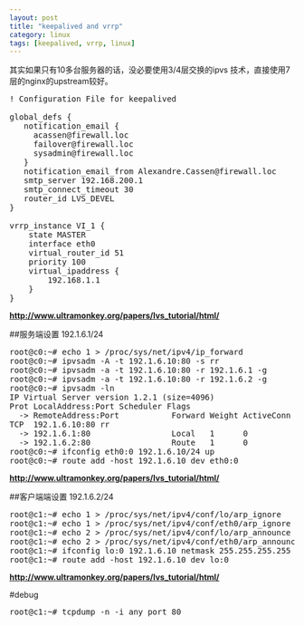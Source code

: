 ```yaml
---
layout: post
title: "keepalived and vrrp"
category: linux
tags: [keepalived, vrrp, linux]
---
```


其实如果只有10多台服务器的话，没必要使用3/4层交换的ipvs
技术，直接使用7层的nginx的upstream较好。

<pre lang="bash" line="1">
! Configuration File for keepalived

global_defs {
   notification_email {
     acassen@firewall.loc
     failover@firewall.loc
     sysadmin@firewall.loc
   }
   notification_email_from Alexandre.Cassen@firewall.loc
   smtp_server 192.168.200.1
   smtp_connect_timeout 30
   router_id LVS_DEVEL
}

vrrp_instance VI_1 {
    state MASTER
    interface eth0
    virtual_router_id 51
    priority 100
    virtual_ipaddress {
        192.168.1.1
    }
}
</pre>

**http://www.ultramonkey.org/papers/lvs_tutorial/html/**

##服务端设置 192.1.6.1/24

<pre lang="bash" >
root@c0:~# echo 1 > /proc/sys/net/ipv4/ip_forward
root@c0:~# ipvsadm -A -t 192.1.6.10:80 -s rr
root@c0:~# ipvsadm -a -t 192.1.6.10:80 -r 192.1.6.1 -g
root@c0:~# ipvsadm -a -t 192.1.6.10:80 -r 192.1.6.2 -g
root@c0:~# ipvsadm -ln
IP Virtual Server version 1.2.1 (size=4096)
Prot LocalAddress:Port Scheduler Flags
  -> RemoteAddress:Port           Forward Weight ActiveConn InActConn
TCP  192.1.6.10:80 rr
  -> 192.1.6.1:80                 Local   1      0          0         
  -> 192.1.6.2:80                 Route   1      0          0     
root@c0:~# ifconfig eth0:0 192.1.6.10/24 up
root@c0:~# route add -host 192.1.6.10 dev eth0:0
</pre>

**http://www.ultramonkey.org/papers/lvs_tutorial/html/**

##客户端端设置 192.1.6.2/24

<pre lang="bash" >
root@c1:~# echo 1 > /proc/sys/net/ipv4/conf/lo/arp_ignore
root@c1:~# echo 1 > /proc/sys/net/ipv4/conf/eth0/arp_ignore
root@c1:~# echo 2 > /proc/sys/net/ipv4/conf/lo/arp_announce
root@c1:~# echo 2 > /proc/sys/net/ipv4/conf/eth0/arp_announce
root@c1:~# ifconfig lo:0 192.1.6.10 netmask 255.255.255.255 up
root@c1:~# route add -host 192.1.6.10 dev lo:0
</pre>

**http://www.ultramonkey.org/papers/lvs_tutorial/html/**

#debug

<pre lang="bash" >
root@c1:~# tcpdump -n -i any port 80
</pre>
